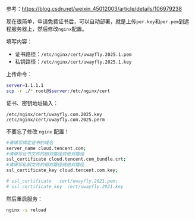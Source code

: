 参考：https://blog.csdn.net/weixin_45012003/article/details/106979238


现在很简单，申请免费证书后，可以自动部署，就是上传`per.key`和`per.pem`到远程服务器上，然后修改`nginx`配置。

填写内容：

- 证书路径：`/etc/nginx/cert/uwayfly.2025.1.pem`
- 私钥路径：`/etc/nginx/cert/uwayfly.2025.1.key`


上传命令：

```bash
server=1.1.1.1
scp -r ./* root@$server:/etc/nginx/cert
```

证书、密钥地址输入：

```
/etc/nginx/cert/uwayfly.com.2025.key
/etc/nginx/cert/uwayfly.com.2025.perm
```

不要忘了修改 `nginx` 配置！

```bash
#请填写绑定证书的域名
server_name cloud.tencent.com; 
#请填写证书文件的相对路径或绝对路径
ssl_certificate cloud.tencent.com_bundle.crt; 
#请填写私钥文件的相对路径或绝对路径
ssl_certificate_key cloud.tencent.com.key; 

# ssl_certificate   cert/uwayfly.2021.pem;
# ssl_certificate_key  cert/uwayfly.2021.key
```

然后重启服务：

```bash
nginx -s reload
```
